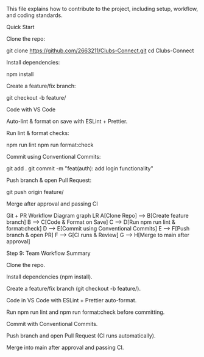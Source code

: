 This file explains how to contribute to the project, including setup, workflow, and coding standards.

Quick Start

Clone the repo:

git clone https://github.com/2663211/Clubs-Connect.git
cd Clubs-Connect


Install dependencies:

npm install


Create a feature/fix branch:

git checkout -b feature/<your-feature-name>


Code with VS Code

Auto-lint & format on save with ESLint + Prettier.

Run lint & format checks:

npm run lint
npm run format:check


Commit using Conventional Commits:

git add .
git commit -m "feat(auth): add login functionality"


Push branch & open Pull Request:

git push origin feature/<your-feature-name>


Merge after approval and passing CI

Git + PR Workflow Diagram
graph LR
  A[Clone Repo] --> B[Create feature branch]
  B --> C[Code & Format on Save]
  C --> D[Run npm run lint & format:check]
  D --> E[Commit using Conventional Commits]
  E --> F[Push branch & open PR]
  F --> G[CI runs & Review]
  G --> H[Merge to main after approval]

Step 9: Team Workflow Summary

Clone the repo.

Install dependencies (npm install).

Create a feature/fix branch (git checkout -b feature/<name>).

Code in VS Code with ESLint + Prettier auto-format.

Run npm run lint and npm run format:check before committing.

Commit with Conventional Commits.

Push branch and open Pull Request (CI runs automatically).

Merge into main after approval and passing CI.